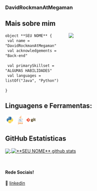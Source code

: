 ### DavidRockmanAtMegaman

##  Mais sobre mim

<img align="right" width="300" src="https://i2.wp.com/allhtaccess.info/wp-content/uploads/2018/03/programming.gif?fit=1281%2C716&ssl=1" />

```Python/Java
object **SEU NOME** {
 val name = "DavidRockmanAtMegaman"
 val acknowledgements = "Back-end"
 
 val primarySkillset = "ALGUMAS HABILIDADES"
 val languages = listOf("Java", "Python") 

}
```

## **Linguagens e Ferramentas:**  

<code><img height="30" src="https://raw.githubusercontent.com/github/explore/80688e429a7d4ef2fca1e82350fe8e3517d3494d/topics/python/python.png"></code>
<code><img height="30" src="https://raw.githubusercontent.com/github/explore/80688e429a7d4ef2fca1e82350fe8e3517d3494d/topics/java/java.png"></code>
<code><img height="30" src="https://raw.githubusercontent.com/github/explore/80688e429a7d4ef2fca1e82350fe8e3517d3494d/topics/git/git.png"></code>


## **GitHub Estatísticas**

<a href="https://github.com/Gurupreet">
  <img align="center" src="https://github-readme-stats.vercel.app/api/top-langs/?username=DavidRockManAtMegaman&theme=merko&hide_langs_below=1" />
</a>

<a href="">
 <img align="center" src="https://github-readme-stats.vercel.app/api?username=DavidRockmanAtMegaman&show_icons=true&theme=merko&line_height=27" alt="**SEU NOME** github stats"/>
</a>



[linkedin]: https://www.linkedin.com/in/SEULINKEDIN/
<br>

#### Rede Sociais!
👔 [linkedin][linkedin]


